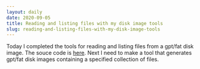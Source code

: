 ```yaml
---
layout: daily
date: 2020-09-05
title: Reading and listing files with my disk image tools
slug: reading-and-listing-files-with-my-disk-image-tools
---
```


Today I completed the tools for reading and listing files from a gpt/fat disk image.
The souce code is [here](https://github.com/gridbugs/gpt-fat-disk-image).
Next I need to make a tool that generates gpt/fat disk images containing a specified
collection of files.

